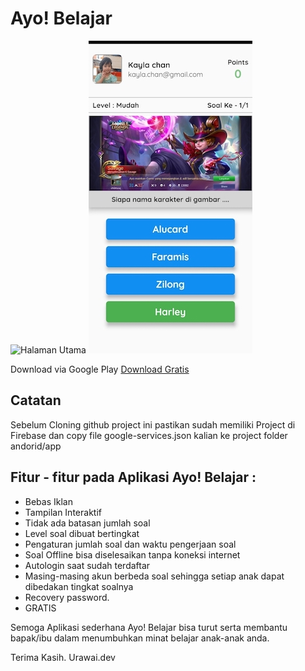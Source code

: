 # Ayo! Belajar

![Halaman Utama](https://raw.githubusercontent.com/UrawaiDev/Ayo-Belajar/master/readme_images/halaman%20utama.jpg)
![Tampilan Soal](https://github.com/UrawaiDev/Ayo-Belajar/blob/master/images%20for%20readme/harley.jpg?raw=true)

Download via Google Play [Download Gratis](https://play.google.com/store/apps/details?id=com.little_giant.math_quiz)

## Catatan
Sebelum Cloning github project ini pastikan sudah memiliki Project di Firebase dan copy file google-services.json kalian ke project folder andorid/app

## Fitur - fitur pada Aplikasi Ayo! Belajar :
- Bebas Iklan
- Tampilan Interaktif
- Tidak ada batasan jumlah soal
- Level soal dibuat bertingkat
- Pengaturan jumlah soal dan waktu pengerjaan soal
- Soal Offline bisa diselesaikan tanpa koneksi internet
- Autologin saat sudah terdaftar
- Masing-masing akun berbeda soal sehingga setiap anak dapat dibedakan tingkat soalnya
- Recovery password.
- GRATIS

Semoga Aplikasi sederhana Ayo! Belajar bisa turut serta membantu bapak/ibu dalam menumbuhkan minat belajar anak-anak anda.


Terima Kasih.
Urawai.dev  
